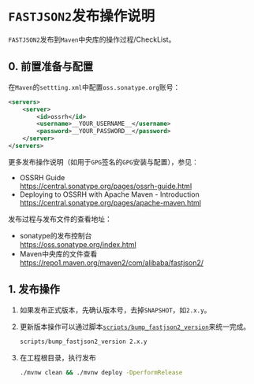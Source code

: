 # `FASTJSON2`发布操作说明

`FASTJSON2`发布到`Maven`中央库的操作过程/CheckList。

## 0. 前置准备与配置

在`Maven`的`settting.xml`中配置`oss.sonatype.org`账号：

```xml
<servers>
    <server>
        <id>ossrh</id>
        <username>__YOUR_USERNAME__</username>
        <password>__YOUR_PASSWORD__</password>
    </server>
</servers>
```

更多发布操作说明（如用于`GPG`签名的`GPG`安装与配置），参见：

- OSSRH Guide  
  https://central.sonatype.org/pages/ossrh-guide.html
- Deploying to OSSRH with Apache Maven - Introduction  
  https://central.sonatype.org/pages/apache-maven.html

发布过程与发布文件的查看地址：

- sonatype的发布控制台  
  https://oss.sonatype.org/index.html
- Maven中央库的文件查看  
  https://repo1.maven.org/maven2/com/alibaba/fastjson2/


## 1. 发布操作

1. 如果发布正式版本，先确认版本号，去掉`SNAPSHOT`，如`2.x.y`。
1. 更新版本操作可以通过脚本[`scripts/bump_fastjson2_version`](../scripts/bump_fastjson2_version)来统一完成。

    ```bash
    scripts/bump_fastjson2_version 2.x.y
    ```
1. 在工程根目录，执行发布

    ```bash
    ./mvnw clean && ./mvnw deploy -DperformRelease
    ```
